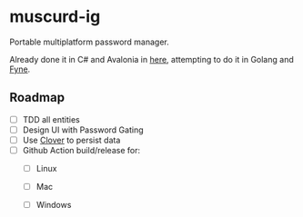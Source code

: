 # muscurd-ig
Portable multiplatform password manager.

Already done it in C# and Avalonia in [here](https://github.com/vikkio88/muscurd-i), attempting to do it in Golang and [Fyne](https://fyne.io/).

## Roadmap
- [ ] TDD all entities
- [ ] Design UI with Password Gating
- [ ] Use [Clover]() to persist data
- [ ] Github Action build/release for:
    - [ ] Linux
    - [ ] Mac
    - [ ] Windows

